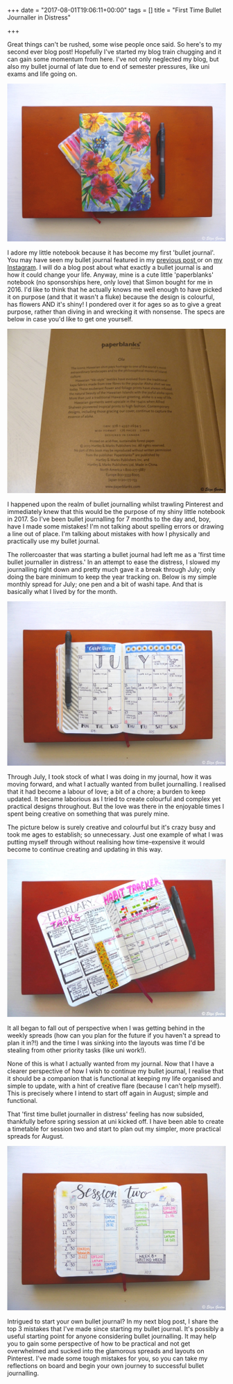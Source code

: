 +++
date = "2017-08-01T19:06:11+00:00"
tags = []
title = "First Time Bullet Journaller in Distress"

+++


Great things can't be rushed, some wise people once said. So here's to my second ever blog post! Hopefully I've started my blog train chugging and it can gain some momentum from here. I've not only neglected my blog, but also my bullet journal of late due to end of semester pressures, like uni exams and life going on.

![](/uploads/2017/08/01/Blog%202_1-2.jpg)

I adore my little notebook because it has become my first 'bullet journal'. You may have seen my bullet journal featured in my [previous post ](http://elizaspeaking.com/post/the-start/)or on [my Instagram](https://www.instagram.com/elizaspeaking/).  I will do a blog post about what exactly a bullet journal is and how it could change your life. Anyway, mine is a cute little 'paperblanks' notebook (no sponsorships here, only love) that Simon bought for me in 2016. I'd like to think that he actually knows me well enough to have picked it on purpose (and that it wasn't a fluke) because the design is colourful, has flowers AND it's shiny! I pondered over it for ages so as to give a great purpose, rather than diving in and wrecking it with nonsense. The specs are below in case you'd like to get one yourself.

![](/uploads/2017/08/01/Blog%202_2.jpg)

I happened upon the realm of bullet journalling whilst trawling Pinterest and immediately knew that this would be the purpose of my shiny little notebook in 2017. So I've been bullet journalling for 7 months to the day and, boy, have I made some mistakes! I'm not talking about spelling errors or drawing a line out of place. I'm talking about mistakes with how I physically and practically use my bullet journal.

The rollercoaster that was starting a bullet journal had left me as a 'first time bullet journaller in distress.' In an attempt to ease the distress, I slowed my journalling right down and pretty much gave it a break through July; only doing the bare minimum to keep the year tracking on. Below is my simple monthly spread for July; one pen and a bit of washi tape. And that is basically what I lived by for the month.

![](/uploads/2017/08/01/Blog%202_4.jpg)

Through July, I took stock of what I was doing in my journal, how it was moving forward, and what I actually wanted from bullet journalling. I realised that it had become a labour of love; a bit of a chore; a burden to keep updated. It became laborious as I tried to create colourful and complex yet practical designs throughout. But the love was there in the enjoyable times I spent being creative on something that was purely mine.

The picture below is surely creative and colourful but it's crazy busy and took me ages to establish; so unnecessary. Just one example of what I was putting myself through without realising how time-expensive it would become to continue creating and updating in this way.

![](/uploads/2017/08/01/Blog%202_3.jpg)

It all began to fall out of perspective when I was getting behind in the weekly spreads (how can you plan for the future if you haven't a spread to plan it in?!) and the time I was sinking into the layouts was time I'd be stealing from other priority tasks (like uni work!).

None of this is what I actually wanted from my journal. Now that I have a clearer perspective of how I wish to continue my bullet journal, I realise that it should be a companion that is functional at keeping my life organised and simple to update, with a hint of creative flare (because I can't help myself). This is precisely where I intend to start off again in August; simple and functional.

That 'first time bullet journaller in distress' feeling has now subsided, thankfully before spring session at uni kicked off. I have been able to create a timetable for session two and start to plan out my simpler, more practical spreads for August.

![](/uploads/2017/08/01/Blog%202_5-1.jpg)

Intrigued to start your own bullet journal? In my next blog post, I share the top 3 mistakes that I've made since starting my bullet journal. It's possibly a useful starting point for anyone considering bullet journalling. It may help you to gain some perspective of how to be practical and not get overwhelmed and sucked into the glamorous spreads and layouts on Pinterest. I've made some tough mistakes for you, so you can take my reflections on board and begin your own journey to successful bullet journalling.
